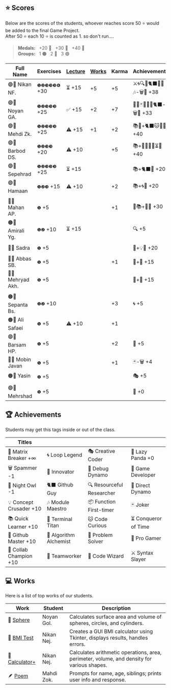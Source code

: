 ## ⭐ Scores

Below are the scores of the students, whoever reaches score 50 ⭐ would be added to the final Game Project.  
After 50 ⭐ each 10 ⭐ is counted as 1. so don't run....

> **Medals:** &nbsp; +20 🥉 &nbsp; +30 🥈 &nbsp; +40 🥇  
> **Groups:** &nbsp; 1 🟠 &nbsp; 2 🔵 &nbsp; 3 🟣

| Full Name         | Exercises    | [Lecture](/RESEARCH.md) | [Works](/works/) | Karma | Achievements              | Total                      |
| ----------------- | ------------ | ----------------------- | ---------------- | ----- | ------------------------- | -------------------------- |
| 🟣👾 Nikan NF.    | `❶❷❸❸❸❻` +30 | ⏳ +15                  | +5               | +5    | ⚔️🌀🔍🎯🐈‍⬛🔮🏀🎶-🗑️🦉 +38 | $${\color{lightgreen}54}$$ |
| 🟣👾 Noyan GA.    | `❶❷❸❸❸` +25  | ✅ +15                  | +2               | +7    | 🚀🔮🃏👥🏀🌀🐈‍⬛-🗑️🦉 +33   | $${\color{lightgreen}53}$$ |
| 🟣👾 Mehdi Zk.    | `❶❷❸❸❸` +25  | ⚠️ +15                  | +1               | +2    | 📚🐙+🐈‍⬛🐱🔮🏀 +40         | $${\color{lightgreen}53}$$ |
| 🟣👾 Barbod DS.   | `❶❷❸❸` +20   | ⚠️ +10                  |                  | +5    | 📚+🏀💡🌀👥⏳🐛 +40       | $${\color{lightgreen}52}$$ |
| 🟣👾 Sepehrad     | `❶❷❸❸❸` +25  | ⏳ +15                  |                  |       | 📚+🐈‍⬛🏀 +20               | $${\color{lightgreen}51}$$ |
| 🟣👾 Hamaan       | `❶❷❸` +15    | ⚠️ +10                  |                  | +2    | 📚+🌀🏀 +20               | $${\color{lightgreen}50}$$ |
|                   |              |                         |                  |       |                           |                            |
| 🔵🥈 Mahan AP.    | `❶` +5       |                         |                  | +1    | 🤝📚+🧩🏀 +30             | $${\color{lightgreen}36}$$ |
| 🟠🥈 Amirali Yg.  | `❶❷` +10     | ⏳ +15                  |                  |       | 🔍 +5                     | $${\color{lightgreen}30}$$ |
| 🔵🥉 Sadra        | `❶` +5       |                         |                  |       | 🤝+💡🏀 +20               | $${\color{lightgreen}25}$$ |
| 🔵🥔 Abbas SB.    | `❶` +5       |                         |                  | +1    | 🤝+🧩 +15                 | $${\color{lightgreen}21}$$ |
| 🔵🥔 Mehryad Akh. | `❶` +5       |                         |                  |       | 🤝+🏀 +15                 | $${\color{lightgreen}20}$$ |
|                   |              |                         |                  |       |                           |                            |
| 🟠🥔 Sepanta Bs.  | `❶❷` +10     |                         |                  | +3    | 🌀 +5                     | $${\color{lightgreen}18}$$ |
| 🟠🥔 Ali Safaei   | `❶` +5       | ⚠️ +10                  |                  | +1    |                           | $${\color{lightgreen}16}$$ |
| 🟣🥔 Barsam HP.   | `❶` +5       |                         |                  | +2    | 🏀 +5                     | $${\color{lightgreen}12}$$ |
| 🔵🥝 Mobin Javan  | `❶` +5       |                         |                  | +1    | 🃏-🗑️ +4                  | $${\color{lightgreen}10}$$ |
| 🟠🥔 Yasin        | `❶` +5       |                         |                  |       | 🎭 +5                     | $${\color{lightgreen}10}$$ |
| 🟣🥔 Mehrshad     | `❶` +5       |                         |                  |       | 🐼 +0                     | $${\color{lightgreen}5}$$  |

## 🏆 Achievements

Students may get this tags inside or out of the class.

| Titles                  |                        |                           |                      |
| ----------------------- | ---------------------- | ------------------------- | -------------------- |
| 💊 Matrix Breaker +∞    | 🌀 Loop Legend         | 🎭 Creative Coder         | 🐼 Lazy Panda +0     |
| 🗑️ Spammer -1           | 🚀 Innovator           | 🐛 Debug Dynamo           | 👾 Game Developer    |
| 🦉 Night Owl -1         | 🐈‍⬛ Github Guy          | 🔍 Resourceful Researcher | 🎯 Direct Dynamo     |
| 💡 Concept Crusader +10 | 🎶 Module Maestro      | 📦 Function First-timer   | 🃏 Joker             |
| 📚 Quick Learner +10    | 🔱 Terminal Titan      | 🐱 Code Curious           | ⏳ Conqueror of Time |
| 🐙 Github Master +10    | 🧪 Algorithm Alchemist | 🧩 Problem Solver         | 🏀 Pro Gamer         |
| 🤝 Collab Champion +10  | 👥 Teamworker          | 🔮 Code Wizard            | ⚔️ Syntax Slayer     |

## 💻 Works

Here is a list of top works of our students.

| Work                                        | Student    | Description                                                                                |
| ------------------------------------------- | ---------- | ------------------------------------------------------------------------------------------ |
| 🔮 [Sphere](/works/noyan_sphere.py)         | Noyan Gol. | Calculates surface area and volume of spheres, circles, and cylinders.                     |
| 💪 [BMI Test](/works/nikan_bmi_gui.py)      | Nikan Nej. | Creates a GUI BMI calculator using Tkinter, displays results, handles errors.              |
| 🧮 [Calculator+](/works/nikan_calc_plus.py) | Nikan Nej. | Calculates arithmetic operations, area, perimeter, volume, and density for various shapes. |
| 🪶 [Poem](/works/mahdi_family.py)           | Mahdi Zok. | Prompts for name, age, siblings; prints user info and response.                            |
